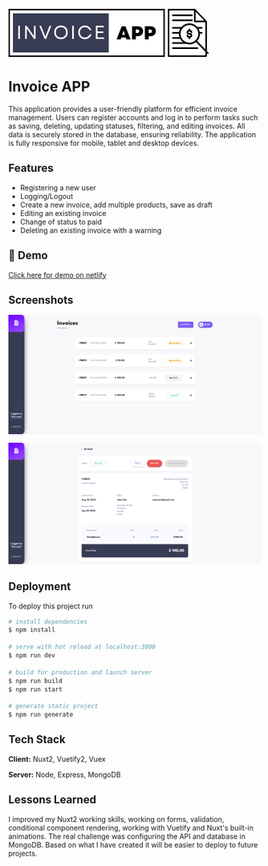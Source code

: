 
![Logo](https://raw.githubusercontent.com/dominiak92/invoice-app/main/assets/logo.png)


# Invoice APP

This application provides a user-friendly platform for efficient invoice management. Users can register accounts and log in to perform tasks such as saving, deleting, updating statuses, filtering, and editing invoices. All data is securely stored in the database, ensuring reliability. The application is fully responsive for mobile, tablet and desktop devices.

## Features

- Registering a new user
- Logging/Logout
- Create a new invoice, add multiple products, save as draft
- Editing an existing invoice
- Change of status to paid
- Deleting an existing invoice with a warning

## 🚀 Demo

[Click here for demo on netlify](https://main--dazzling-bienenstitch-1eab4c.netlify.app/)
## Screenshots

![App Screenshot](https://raw.githubusercontent.com/dominiak92/invoice-app/main/assets/preview/2023-08-30-18-53-main--dazzling-bienenstitch-1eab4c.netlify.app.png)

![App Screenshot](https://raw.githubusercontent.com/dominiak92/invoice-app/main/assets/preview/2023-08-30-18-54-main--dazzling-bienenstitch-1eab4c.netlify.app.png)



## Deployment

To deploy this project run

```bash
# install dependencies
$ npm install

# serve with hot reload at localhost:3000
$ npm run dev

# build for production and launch server
$ npm run build
$ npm run start

# generate static project
$ npm run generate
```


## Tech Stack

**Client:** Nuxt2, Vuetify2, Vuex

**Server:** Node, Express, MongoDB


## Lessons Learned

I improved my Nuxt2 working skills, working on forms, validation, conditional component rendering, working with Vuetify and Nuxt's built-in animations. The real challenge was configuring the API and database in MongoDB. Based on what I have created it will be easier to deploy to future projects.
